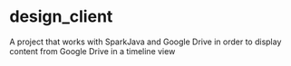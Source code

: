 # design_client
A project that works with SparkJava and Google Drive in order to display content from Google Drive in a timeline view
